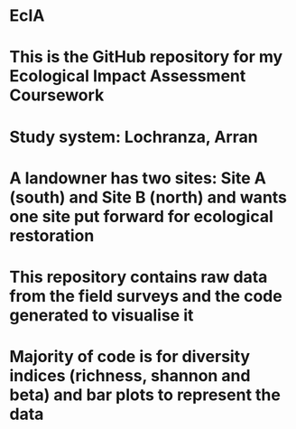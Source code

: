 # EcIA
# This is the GitHub repository for my Ecological Impact Assessment Coursework

# Study system: Lochranza, Arran
# A landowner has two sites: Site A (south) and Site B (north) and wants one site put forward for ecological restoration
# This repository contains raw data from the field surveys and the code generated to visualise it
# Majority of code is for diversity indices (richness, shannon and beta) and bar plots to represent the data
